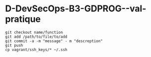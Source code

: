 # D-DevSecOps-B3-GDPROG--val-pratique
```shell
git checkout name/function
git add /path/to/file/to/add
git commit -a -m "message" - m "descreption"
git push
cp vagrant/ssh_keys/* ~/.ssh
``` 
